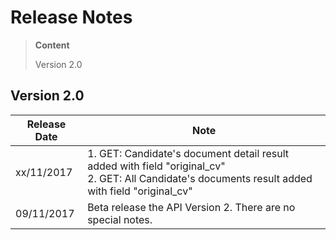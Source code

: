 # Release Notes
>**Content**
>
>Version 2.0
>

## Version 2.0
|**Release Date**|**Note**|
| -------------------------| -----------------|
| xx/11/2017     | 1. GET: Candidate's document detail result added with field "original_cv"<BR/> 2. GET: All Candidate's documents result added with field "original_cv"|
| 09/11/2017     | Beta release the API Version 2. There are no special notes.       |
